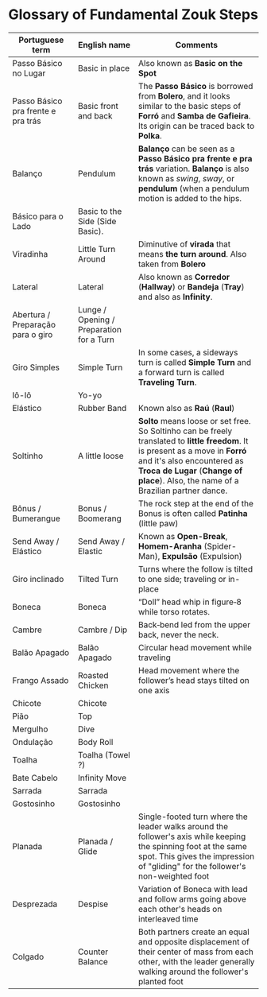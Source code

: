# Glossary of Fundamental Zouk Steps

| Portuguese term | English name | Comments |
|-----------------|--------------|----------|
| Passo Básico no Lugar | Basic in place | Also known as **Basic on the Spot** |
| Passo Básico pra frente e pra trás | Basic front and back | The **Passo Básico** is borrowed from **Bolero**, and it looks similar to the basic steps of **Forró** and **Samba de Gafieira**. Its origin can be traced back to **Polka**.|
| Balanço  | Pendulum | **Balanço** can be seen as a **Passo Básico pra frente e pra trás** variation. **Balanço** is also known as *swing*, *sway*, or **pendulum** (when a pendulum motion is added to the hips. |
| Básico para o Lado |  Basic to the Side (Side Basic). | |
| Viradinha | Little Turn Around | Diminutive of **virada** that means **the turn around**. Also taken from **Bolero**|
| Lateral | Lateral | Also known as **Corredor** (**Hallway**) or **Bandeja** (**Tray**) and also as **Infinity**. |
| Abertura / Preparação para o giro | Lunge / Opening / Preparation for a Turn | |
| Giro Simples| Simple Turn |  In some cases, a sideways turn is called **Simple Turn** and a forward turn is called **Traveling Turn**.|
| Iô-Iô| Yo-yo |  |
| Elástico| Rubber Band | Known also as **Raú** (**Raul**)  |
| Soltinho | A little loose | **Solto** means loose or set free. So Soltinho can be freely translated to **little freedom**. It is present as a move in **Forró** and it's also encountered as **Troca de Lugar** (**Change of place**). Also, the name of a Brazilian partner dance.|
| Bônus / Bumerangue | Bonus / Boomerang | The rock step at the end of the Bonus is often called **Patinha** (little paw)  |
| Send Away / Elástico | Send Away / Elastic | Known as **Open-Break**, **Homem-Aranha** (Spider-Man), **Expulsão** (Expulsion)  |
| Giro inclinado | Tilted Turn | Turns where the follow is tilted to one side; traveling or in-place|
| Boneca| Boneca | “Doll” head whip in figure‑8 while torso rotates. |
| Cambre| Cambre / Dip | Back‑bend led from the upper back, never the neck. |
| Balão Apagado | Balão Apagado | Circular head movement while traveling |
| Frango Assado | Roasted Chicken | Head movement where the follower’s head stays tilted on one axis |
| Chicote | Chicote |  |
| Pião | Top |  |
| Mergulho | Dive |  |
| Ondulação | Body Roll |  |
| Toalha | Toalha (Towel ?)|  |
| Bate Cabelo | Infinity Move |  |
| Sarrada | Sarrada | |
| Gostosinho | Gostosinho | |
| Planada | Planada / Glide | Single-footed turn where the leader walks around the follower's axis while keeping the spinning foot at the same spot. This gives the impression of "gliding" for the follower's non-weighted foot |
| Desprezada | Despise | Variation of Boneca with lead and follow arms going above each other's heads on interleaved time |
| Colgado | Counter Balance | Both partners create an equal and opposite displacement of their center of mass from each other, with the leader generally walking around the follower's planted foot |




 





